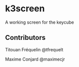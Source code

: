 # k3screen
A working screen for the keycube


## Contributors
Titouan Fréquelin @tfrequelt

Maxime Conjard @maximecjr
